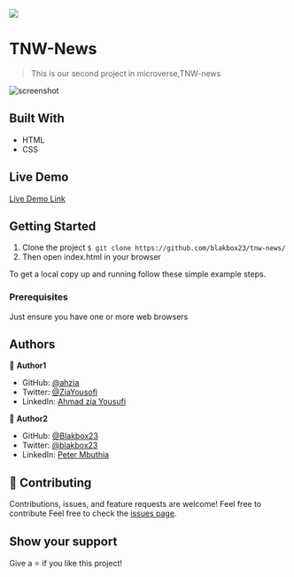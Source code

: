 ![](https://img.shields.io/badge/Microverse-blueviolet)

# TNW-News

> This is our second project in microverse,TNW-news  

![screenshot](./app_screenshot.PNG)

## Built With

- HTML
- CSS

## Live Demo

[Live Demo Link]()

## Getting Started

1. Clone the project 
  `$ git clone https://github.com/blakbox23/tnw-news/`
2. Then open index.html in your browser

To get a local copy up and running follow these simple example steps.

### Prerequisites

Just ensure you have one or more web browsers

## Authors

👤 **Author1**

- GitHub: [@ahzia](https://github.com/ahzia)
- Twitter: [@ZiaYousofi](https://twitter.com/ZiaYousofi)
- LinkedIn: [Ahmad zia Yousufi](https://https://www.linkedin.com/in/ah-ziayosfi)

👤 **Author2**

- GitHub: [@Blakbox23](https://github.com/blakbox23)
- Twitter: [@blakbox23](https://twitter.com/blakbox23)
- LinkedIn: [Peter Mbuthia](https://www.linkedin.com/in/peter-mbuthia-b15791182/)

## 🤝 Contributing

Contributions, issues, and feature requests are welcome!
Feel free to contribute 
Feel free to check the [issues page](https://github.com/blakbox23/tnw-news/issues/3).

## Show your support

Give a ⭐️ if you like this project!



